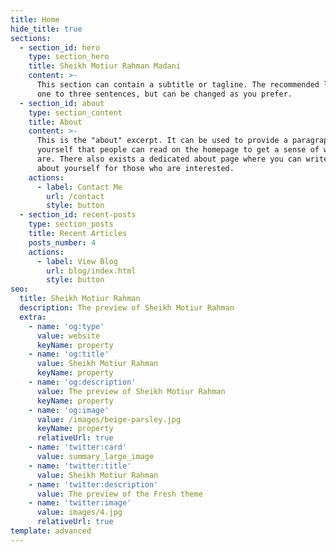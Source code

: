 ```yaml
---
title: Home
hide_title: true
sections:
  - section_id: hero
    type: section_hero
    title: Sheikh Motiur Rahman Madani
    content: >-
      This section can contain a subtitle or tagline. The recommended length is
      one to three sentences, but can be changed as you prefer.
  - section_id: about
    type: section_content
    title: About
    content: >-
      This is the "about" excerpt. It can be used to provide a paragraph about
      yourself that people can read on the homepage to get a sense of who you
      are. There also exists a dedicated about page where you can write more
      about yourself for those who are interested.
    actions:
      - label: Contact Me
        url: /contact
        style: button
  - section_id: recent-posts
    type: section_posts
    title: Recent Articles
    posts_number: 4
    actions:
      - label: View Blog
        url: blog/index.html
        style: button
seo:
  title: Sheikh Motiur Rahman
  description: The preview of Sheikh Motiur Rahman
  extra:
    - name: 'og:type'
      value: website
      keyName: property
    - name: 'og:title'
      value: Sheikh Motiur Rahman
      keyName: property
    - name: 'og:description'
      value: The preview of Sheikh Motiur Rahman
      keyName: property
    - name: 'og:image'
      value: /images/beige-parsley.jpg
      keyName: property
      relativeUrl: true
    - name: 'twitter:card'
      value: summary_large_image
    - name: 'twitter:title'
      value: Sheikh Motiur Rahman
    - name: 'twitter:description'
      value: The preview of the Fresh theme
    - name: 'twitter:image'
      value: images/4.jpg
      relativeUrl: true
template: advanced
---
```

